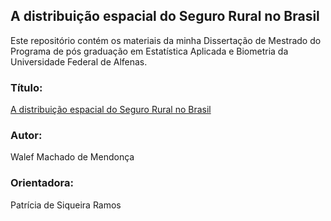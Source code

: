 ## A distribuição espacial do Seguro Rural no Brasil

Este repositório contém os materiais da minha Dissertação de Mestrado do Programa de pós graduação em Estatística Aplicada e Biometria da Universidade Federal de Alfenas. 

### Título: 

[A distribuição espacial do Seguro Rural no Brasil](https://bdtd.unifal-mg.edu.br:8443/handle/tede/1989)

### Autor: 

Walef Machado de Mendonça

### Orientadora: 

Patrícia de Siqueira Ramos